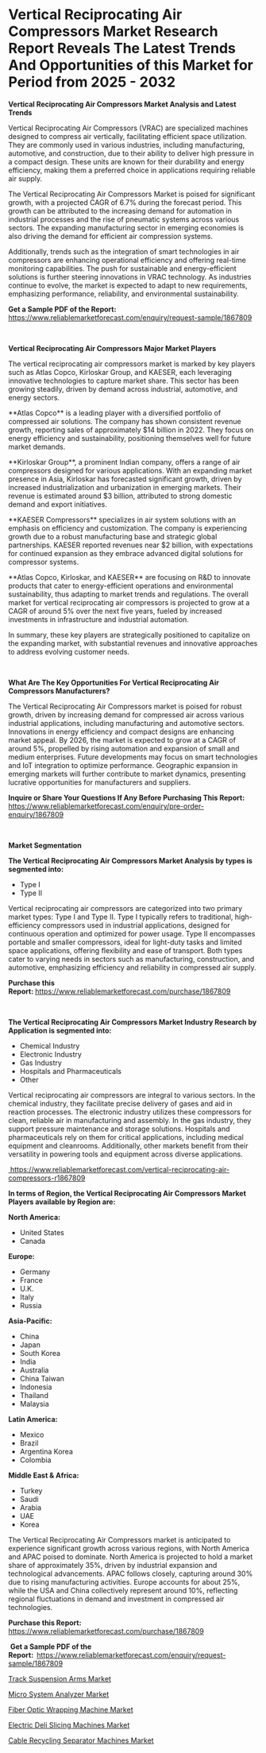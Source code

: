 <p><h1>Vertical Reciprocating Air Compressors Market Research Report Reveals The Latest Trends And Opportunities of this Market for Period from 2025 - 2032</h1></p><p><strong>Vertical Reciprocating Air Compressors Market Analysis and Latest Trends</strong></p>
<p><p>Vertical Reciprocating Air Compressors (VRAC) are specialized machines designed to compress air vertically, facilitating efficient space utilization. They are commonly used in various industries, including manufacturing, automotive, and construction, due to their ability to deliver high pressure in a compact design. These units are known for their durability and energy efficiency, making them a preferred choice in applications requiring reliable air supply.</p><p>The Vertical Reciprocating Air Compressors Market is poised for significant growth, with a projected CAGR of 6.7% during the forecast period. This growth can be attributed to the increasing demand for automation in industrial processes and the rise of pneumatic systems across various sectors. The expanding manufacturing sector in emerging economies is also driving the demand for efficient air compression systems. </p><p>Additionally, trends such as the integration of smart technologies in air compressors are enhancing operational efficiency and offering real-time monitoring capabilities. The push for sustainable and energy-efficient solutions is further steering innovations in VRAC technology. As industries continue to evolve, the market is expected to adapt to new requirements, emphasizing performance, reliability, and environmental sustainability.</p></p>
<p><strong>Get a Sample PDF of the Report:&nbsp;</strong> <a href="https://www.reliablemarketforecast.com/enquiry/request-sample/1867809?utm_campaign=1903&utm_medium=2&utm_source=Github&utm_content=ia&utm_term=28022025&utm_id=vertical-reciprocating-air-compressors">https://www.reliablemarketforecast.com/enquiry/request-sample/1867809</a></p>
<p>&nbsp;</p>
<p><strong>Vertical Reciprocating Air Compressors Major Market Players</strong></p>
<p><p>The vertical reciprocating air compressors market is marked by key players such as Atlas Copco, Kirloskar Group, and KAESER, each leveraging innovative technologies to capture market share. This sector has been growing steadily, driven by demand across industrial, automotive, and energy sectors.</p><p>**Atlas Copco** is a leading player with a diversified portfolio of compressed air solutions. The company has shown consistent revenue growth, reporting sales of approximately $14 billion in 2022. They focus on energy efficiency and sustainability, positioning themselves well for future market demands.</p><p>**Kirloskar Group**, a prominent Indian company, offers a range of air compressors designed for various applications. With an expanding market presence in Asia, Kirloskar has forecasted significant growth, driven by increased industrialization and urbanization in emerging markets. Their revenue is estimated around $3 billion, attributed to strong domestic demand and export initiatives.</p><p>**KAESER Compressors** specializes in air system solutions with an emphasis on efficiency and customization. The company is experiencing growth due to a robust manufacturing base and strategic global partnerships. KAESER reported revenues near $2 billion, with expectations for continued expansion as they embrace advanced digital solutions for compressor systems.</p><p>**Atlas Copco, Kirloskar, and KAESER** are focusing on R&D to innovate products that cater to energy-efficient operations and environmental sustainability, thus adapting to market trends and regulations. The overall market for vertical reciprocating air compressors is projected to grow at a CAGR of around 5% over the next five years, fueled by increased investments in infrastructure and industrial automation. </p><p>In summary, these key players are strategically positioned to capitalize on the expanding market, with substantial revenues and innovative approaches to address evolving customer needs.</p></p>
<p>&nbsp;</p>
<p><strong>What Are The Key Opportunities For Vertical Reciprocating Air Compressors Manufacturers?</strong></p>
<p><p>The Vertical Reciprocating Air Compressors market is poised for robust growth, driven by increasing demand for compressed air across various industrial applications, including manufacturing and automotive sectors. Innovations in energy efficiency and compact designs are enhancing market appeal. By 2026, the market is expected to grow at a CAGR of around 5%, propelled by rising automation and expansion of small and medium enterprises. Future developments may focus on smart technologies and IoT integration to optimize performance. Geographic expansion in emerging markets will further contribute to market dynamics, presenting lucrative opportunities for manufacturers and suppliers.</p></p>
<p><strong>Inquire or Share Your Questions If Any Before Purchasing This Report:</strong> <a href="https://www.reliablemarketforecast.com/enquiry/pre-order-enquiry/1867809?utm_campaign=1903&utm_medium=2&utm_source=Github&utm_content=ia&utm_term=28022025&utm_id=vertical-reciprocating-air-compressors">https://www.reliablemarketforecast.com/enquiry/pre-order-enquiry/1867809</a></p>
<p>&nbsp;</p>
<p><strong>Market Segmentation</strong></p>
<p><strong>The Vertical Reciprocating Air Compressors Market Analysis by types is segmented into:</strong></p>
<p><ul><li>Type I</li><li>Type II</li></ul></p>
<p><p>Vertical reciprocating air compressors are categorized into two primary market types: Type I and Type II. Type I typically refers to traditional, high-efficiency compressors used in industrial applications, designed for continuous operation and optimized for power usage. Type II encompasses portable and smaller compressors, ideal for light-duty tasks and limited space applications, offering flexibility and ease of transport. Both types cater to varying needs in sectors such as manufacturing, construction, and automotive, emphasizing efficiency and reliability in compressed air supply.</p></p>
<p><strong>Purchase this Report:&nbsp;</strong><a href="https://www.reliablemarketforecast.com/purchase/1867809?utm_campaign=1903&utm_medium=2&utm_source=Github&utm_content=ia&utm_term=28022025&utm_id=vertical-reciprocating-air-compressors">https://www.reliablemarketforecast.com/purchase/1867809</a></p>
<p>&nbsp;</p>
<p><strong>The Vertical Reciprocating Air Compressors Market Industry Research by Application is segmented into:</strong></p>
<p><ul><li>Chemical Industry</li><li>Electronic Industry</li><li>Gas Industry</li><li>Hospitals and Pharmaceuticals</li><li>Other</li></ul></p>
<p><p>Vertical reciprocating air compressors are integral to various sectors. In the chemical industry, they facilitate precise delivery of gases and aid in reaction processes. The electronic industry utilizes these compressors for clean, reliable air in manufacturing and assembly. In the gas industry, they support pressure maintenance and storage solutions. Hospitals and pharmaceuticals rely on them for critical applications, including medical equipment and cleanrooms. Additionally, other markets benefit from their versatility in powering tools and equipment across diverse applications.</p></p>
<p><a href="https://www.reliablemarketforecast.com/vertical-reciprocating-air-compressors-r1867809?utm_campaign=1903&utm_medium=2&utm_source=Github&utm_content=ia&utm_term=28022025&utm_id=vertical-reciprocating-air-compressors">&nbsp;https://www.reliablemarketforecast.com/vertical-reciprocating-air-compressors-r1867809</a></p>
<p><strong>In terms of Region, the Vertical Reciprocating Air Compressors Market Players available by Region are:</strong></p>
<p>
    <p> <strong> North America: </strong>
        <ul>
            <li>United States</li>
            <li>Canada</li>
        </ul>
        </p> 
    <p> <strong> Europe: </strong>
        <ul>
            <li>Germany</li>
            <li>France</li>
            <li>U.K.</li>
            <li>Italy</li>
            <li>Russia</li>
        </ul>
        </p> 
    <p> <strong> Asia-Pacific: </strong>
        <ul>
            <li>China</li>
            <li>Japan</li>
            <li>South Korea</li>
            <li>India</li>
            <li>Australia</li>
            <li>China Taiwan</li>
            <li>Indonesia</li>
            <li>Thailand</li>
            <li>Malaysia</li>
        </ul>
        </p> 
    <p> <strong> Latin America: </strong>
        <ul>
            <li>Mexico</li>
            <li>Brazil</li>
            <li>Argentina Korea</li>
            <li>Colombia</li>
        </ul>
        </p> 
    <p> <strong> Middle East & Africa: </strong>
        <ul>
            <li>Turkey</li>
            <li>Saudi</li>
            <li>Arabia</li>
            <li>UAE</li>
            <li>Korea</li>
        </ul>
    </p>
    </p>
<p><p>The Vertical Reciprocating Air Compressors market is anticipated to experience significant growth across various regions, with North America and APAC poised to dominate. North America is projected to hold a market share of approximately 35%, driven by industrial expansion and technological advancements. APAC follows closely, capturing around 30% due to rising manufacturing activities. Europe accounts for about 25%, while the USA and China collectively represent around 10%, reflecting regional fluctuations in demand and investment in compressed air technologies.</p></p>
<p><strong>Purchase this Report: </strong><a href="https://www.reliablemarketforecast.com/purchase/1867809?utm_campaign=1903&utm_medium=2&utm_source=Github&utm_content=ia&utm_term=28022025&utm_id=vertical-reciprocating-air-compressors">https://www.reliablemarketforecast.com/purchase/1867809</a></p>
<p>&nbsp;<strong>Get a Sample PDF of the Report:&nbsp;&nbsp;</strong><a href="https://www.reliablemarketforecast.com/enquiry/request-sample/1867809?utm_campaign=1903&utm_medium=2&utm_source=Github&utm_content=ia&utm_term=28022025&utm_id=vertical-reciprocating-air-compressors">https://www.reliablemarketforecast.com/enquiry/request-sample/1867809</a></p>
<p><strong></strong></p>
<p><p><a href="https://github.com/muhjanaidu/Market-Research-Report-List-1/blob/main/track-suspension-arms-market.md?utm_campaign=1903&utm_medium=2&utm_source=Github&utm_content=ia&utm_term=28022025&utm_id=vertical-reciprocating-air-compressors">Track Suspension Arms Market</a></p><p><a href="https://github.com/abantolemox08/Market-Research-Report-List-1/blob/main/micro-system-analyzer-market.md?utm_campaign=1903&utm_medium=2&utm_source=Github&utm_content=ia&utm_term=28022025&utm_id=vertical-reciprocating-air-compressors">Micro System Analyzer Market</a></p><p><a href="https://github.com/popupioo/Market-Research-Report-List-1/blob/main/fiber-optic-wrapping-machine-market.md?utm_campaign=1903&utm_medium=2&utm_source=Github&utm_content=ia&utm_term=28022025&utm_id=vertical-reciprocating-air-compressors">Fiber Optic Wrapping Machine Market</a></p><p><a href="https://github.com/felishtimoti/Market-Research-Report-List-1/blob/main/electric-deli-slicing-machines-market.md?utm_campaign=1903&utm_medium=2&utm_source=Github&utm_content=ia&utm_term=28022025&utm_id=vertical-reciprocating-air-compressors">Electric Deli Slicing Machines Market</a></p><p><a href="https://github.com/briandahm87/Market-Research-Report-List-1/blob/main/cable-recycling-separator-machines-market.md?utm_campaign=1903&utm_medium=2&utm_source=Github&utm_content=ia&utm_term=28022025&utm_id=vertical-reciprocating-air-compressors">Cable Recycling Separator Machines Market</a></p></p>